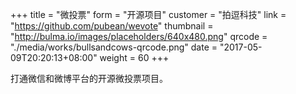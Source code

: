 +++
title = "微投票"
form = "开源项目"
customer = "拍逗科技"
link = "https://github.com/pubean/wevote"
thumbnail = "http://bulma.io/images/placeholders/640x480.png"
qrcode = "./media/works/bullsandcows-qrcode.png"
date = "2017-05-09T20:20:13+08:00"
weight = 60
+++

打通微信和微博平台的开源微投票项目。
